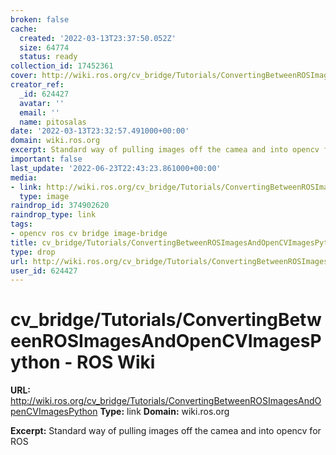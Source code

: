```yaml
---
broken: false
cache:
  created: '2022-03-13T23:37:50.052Z'
  size: 64774
  status: ready
collection_id: 17452361
cover: http://wiki.ros.org/cv_bridge/Tutorials/ConvertingBetweenROSImagesAndOpenCVImagesPython?action=AttachFile&do=get&target=cvbridge3.png
creator_ref:
  _id: 624427
  avatar: ''
  email: ''
  name: pitosalas
date: '2022-03-13T23:32:57.491000+00:00'
domain: wiki.ros.org
excerpt: Standard way of pulling images off the camea and into opencv for ROS
important: false
last_update: '2022-06-23T22:43:23.861000+00:00'
media:
- link: http://wiki.ros.org/cv_bridge/Tutorials/ConvertingBetweenROSImagesAndOpenCVImagesPython?action=AttachFile&do=get&target=cvbridge3.png
  type: image
raindrop_id: 374902620
raindrop_type: link
tags:
- opencv ros cv bridge image-bridge
title: cv_bridge/Tutorials/ConvertingBetweenROSImagesAndOpenCVImagesPython - ROS Wiki
type: drop
url: http://wiki.ros.org/cv_bridge/Tutorials/ConvertingBetweenROSImagesAndOpenCVImagesPython
user_id: 624427
---
```


# cv_bridge/Tutorials/ConvertingBetweenROSImagesAndOpenCVImagesPython - ROS Wiki

**URL:** http://wiki.ros.org/cv_bridge/Tutorials/ConvertingBetweenROSImagesAndOpenCVImagesPython
**Type:** link
**Domain:** wiki.ros.org

**Excerpt:** Standard way of pulling images off the camea and into opencv for ROS
